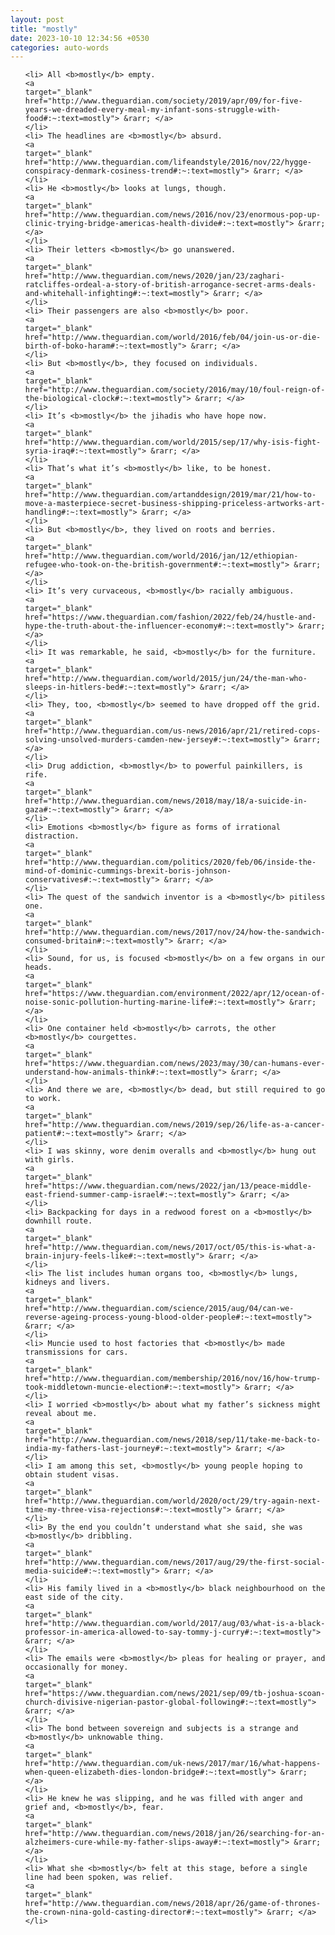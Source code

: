 ```yaml
---
layout: post
title: "mostly"
date: 2023-10-10 12:34:56 +0530
categories: auto-words
---
```

<ol>

    <li> All <b>mostly</b> empty.
    <a 
    target="_blank" 
    href="http://www.theguardian.com/society/2019/apr/09/for-five-years-we-dreaded-every-meal-my-infant-sons-struggle-with-food#:~:text=mostly"> &rarr; </a>
    </li>
    <li> The headlines are <b>mostly</b> absurd.
    <a 
    target="_blank" 
    href="http://www.theguardian.com/lifeandstyle/2016/nov/22/hygge-conspiracy-denmark-cosiness-trend#:~:text=mostly"> &rarr; </a>
    </li>
    <li> He <b>mostly</b> looks at lungs, though.
    <a 
    target="_blank" 
    href="http://www.theguardian.com/news/2016/nov/23/enormous-pop-up-clinic-trying-bridge-americas-health-divide#:~:text=mostly"> &rarr; </a>
    </li>
    <li> Their letters <b>mostly</b> go unanswered.
    <a 
    target="_blank" 
    href="http://www.theguardian.com/news/2020/jan/23/zaghari-ratcliffes-ordeal-a-story-of-british-arrogance-secret-arms-deals-and-whitehall-infighting#:~:text=mostly"> &rarr; </a>
    </li>
    <li> Their passengers are also <b>mostly</b> poor.
    <a 
    target="_blank" 
    href="http://www.theguardian.com/world/2016/feb/04/join-us-or-die-birth-of-boko-haram#:~:text=mostly"> &rarr; </a>
    </li>
    <li> But <b>mostly</b>, they focused on individuals.
    <a 
    target="_blank" 
    href="http://www.theguardian.com/society/2016/may/10/foul-reign-of-the-biological-clock#:~:text=mostly"> &rarr; </a>
    </li>
    <li> It’s <b>mostly</b> the jihadis who have hope now.
    <a 
    target="_blank" 
    href="http://www.theguardian.com/world/2015/sep/17/why-isis-fight-syria-iraq#:~:text=mostly"> &rarr; </a>
    </li>
    <li> That’s what it’s <b>mostly</b> like, to be honest.
    <a 
    target="_blank" 
    href="http://www.theguardian.com/artanddesign/2019/mar/21/how-to-move-a-masterpiece-secret-business-shipping-priceless-artworks-art-handling#:~:text=mostly"> &rarr; </a>
    </li>
    <li> But <b>mostly</b>, they lived on roots and berries.
    <a 
    target="_blank" 
    href="http://www.theguardian.com/world/2016/jan/12/ethiopian-refugee-who-took-on-the-british-government#:~:text=mostly"> &rarr; </a>
    </li>
    <li> It’s very curvaceous, <b>mostly</b> racially ambiguous.
    <a 
    target="_blank" 
    href="https://www.theguardian.com/fashion/2022/feb/24/hustle-and-hype-the-truth-about-the-influencer-economy#:~:text=mostly"> &rarr; </a>
    </li>
    <li> It was remarkable, he said, <b>mostly</b> for the furniture.
    <a 
    target="_blank" 
    href="http://www.theguardian.com/world/2015/jun/24/the-man-who-sleeps-in-hitlers-bed#:~:text=mostly"> &rarr; </a>
    </li>
    <li> They, too, <b>mostly</b> seemed to have dropped off the grid.
    <a 
    target="_blank" 
    href="http://www.theguardian.com/us-news/2016/apr/21/retired-cops-solving-unsolved-murders-camden-new-jersey#:~:text=mostly"> &rarr; </a>
    </li>
    <li> Drug addiction, <b>mostly</b> to powerful painkillers, is rife.
    <a 
    target="_blank" 
    href="http://www.theguardian.com/news/2018/may/18/a-suicide-in-gaza#:~:text=mostly"> &rarr; </a>
    </li>
    <li> Emotions <b>mostly</b> figure as forms of irrational distraction.
    <a 
    target="_blank" 
    href="http://www.theguardian.com/politics/2020/feb/06/inside-the-mind-of-dominic-cummings-brexit-boris-johnson-conservatives#:~:text=mostly"> &rarr; </a>
    </li>
    <li> The quest of the sandwich inventor is a <b>mostly</b> pitiless one.
    <a 
    target="_blank" 
    href="http://www.theguardian.com/news/2017/nov/24/how-the-sandwich-consumed-britain#:~:text=mostly"> &rarr; </a>
    </li>
    <li> Sound, for us, is focused <b>mostly</b> on a few organs in our heads.
    <a 
    target="_blank" 
    href="https://www.theguardian.com/environment/2022/apr/12/ocean-of-noise-sonic-pollution-hurting-marine-life#:~:text=mostly"> &rarr; </a>
    </li>
    <li> One container held <b>mostly</b> carrots, the other <b>mostly</b> courgettes.
    <a 
    target="_blank" 
    href="https://www.theguardian.com/news/2023/may/30/can-humans-ever-understand-how-animals-think#:~:text=mostly"> &rarr; </a>
    </li>
    <li> And there we are, <b>mostly</b> dead, but still required to go to work.
    <a 
    target="_blank" 
    href="http://www.theguardian.com/news/2019/sep/26/life-as-a-cancer-patient#:~:text=mostly"> &rarr; </a>
    </li>
    <li> I was skinny, wore denim overalls and <b>mostly</b> hung out with girls.
    <a 
    target="_blank" 
    href="https://www.theguardian.com/news/2022/jan/13/peace-middle-east-friend-summer-camp-israel#:~:text=mostly"> &rarr; </a>
    </li>
    <li> Backpacking for days in a redwood forest on a <b>mostly</b> downhill route.
    <a 
    target="_blank" 
    href="http://www.theguardian.com/news/2017/oct/05/this-is-what-a-brain-injury-feels-like#:~:text=mostly"> &rarr; </a>
    </li>
    <li> The list includes human organs too, <b>mostly</b> lungs, kidneys and livers.
    <a 
    target="_blank" 
    href="http://www.theguardian.com/science/2015/aug/04/can-we-reverse-ageing-process-young-blood-older-people#:~:text=mostly"> &rarr; </a>
    </li>
    <li> Muncie used to host factories that <b>mostly</b> made transmissions for cars.
    <a 
    target="_blank" 
    href="http://www.theguardian.com/membership/2016/nov/16/how-trump-took-middletown-muncie-election#:~:text=mostly"> &rarr; </a>
    </li>
    <li> I worried <b>mostly</b> about what my father’s sickness might reveal about me.
    <a 
    target="_blank" 
    href="http://www.theguardian.com/news/2018/sep/11/take-me-back-to-india-my-fathers-last-journey#:~:text=mostly"> &rarr; </a>
    </li>
    <li> I am among this set, <b>mostly</b> young people hoping to obtain student visas.
    <a 
    target="_blank" 
    href="http://www.theguardian.com/world/2020/oct/29/try-again-next-time-my-three-visa-rejections#:~:text=mostly"> &rarr; </a>
    </li>
    <li> By the end you couldn’t understand what she said, she was <b>mostly</b> dribbling.
    <a 
    target="_blank" 
    href="http://www.theguardian.com/news/2017/aug/29/the-first-social-media-suicide#:~:text=mostly"> &rarr; </a>
    </li>
    <li> His family lived in a <b>mostly</b> black neighbourhood on the east side of the city.
    <a 
    target="_blank" 
    href="http://www.theguardian.com/world/2017/aug/03/what-is-a-black-professor-in-america-allowed-to-say-tommy-j-curry#:~:text=mostly"> &rarr; </a>
    </li>
    <li> The emails were <b>mostly</b> pleas for healing or prayer, and occasionally for money.
    <a 
    target="_blank" 
    href="https://www.theguardian.com/news/2021/sep/09/tb-joshua-scoan-church-divisive-nigerian-pastor-global-following#:~:text=mostly"> &rarr; </a>
    </li>
    <li> The bond between sovereign and subjects is a strange and <b>mostly</b> unknowable thing.
    <a 
    target="_blank" 
    href="http://www.theguardian.com/uk-news/2017/mar/16/what-happens-when-queen-elizabeth-dies-london-bridge#:~:text=mostly"> &rarr; </a>
    </li>
    <li> He knew he was slipping, and he was filled with anger and grief and, <b>mostly</b>, fear.
    <a 
    target="_blank" 
    href="http://www.theguardian.com/news/2018/jan/26/searching-for-an-alzheimers-cure-while-my-father-slips-away#:~:text=mostly"> &rarr; </a>
    </li>
    <li> What she <b>mostly</b> felt at this stage, before a single line had been spoken, was relief.
    <a 
    target="_blank" 
    href="http://www.theguardian.com/news/2018/apr/26/game-of-thrones-the-crown-nina-gold-casting-director#:~:text=mostly"> &rarr; </a>
    </li>